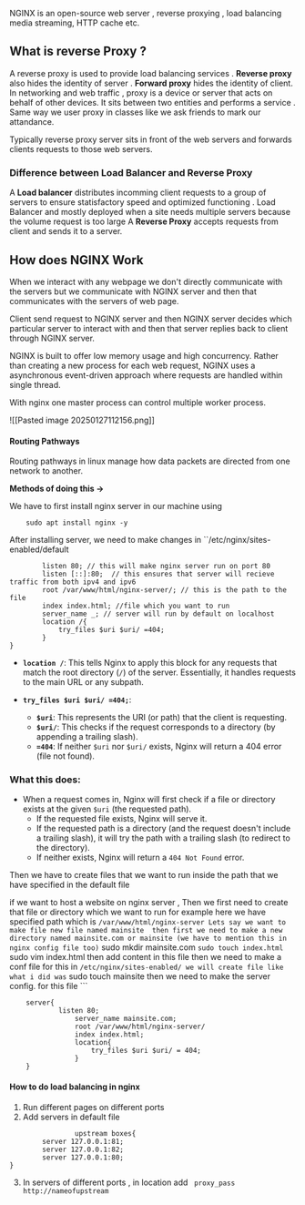 NGINX is an open-source web server , reverse proxying , load balancing media streaming, HTTP  cache etc. 

## What is reverse Proxy ?
A reverse proxy is used to provide load balancing services .
**Reverse proxy** also hides the identity of server .
**Forward proxy**  hides the identity of client.
In networking and web traffic , proxy is a device or server that acts on behalf of other devices. It sits between two entities and performs a service . 
Same way we user proxy in classes like we ask friends to mark our attandance.

Typically reverse proxy server sits in front of the web servers and forwards clients requests to those web servers.

### Difference between Load Balancer and Reverse Proxy 
A **Load balancer** distributes incomming client requests to a group of servers to ensure statisfactory speed and optimized functioning . Load Balancer and mostly deployed when a site needs multiple servers because the volume request is too large 
A **Reverse Proxy** accepts requests from client and sends it to a server.







## How does NGINX Work 

When we interact with any webpage we don't directly communicate with the servers but we communicate with NGINX server and then that communicates with the servers of web page.

Client send request to NGINX server and then NGINX server decides which particular server to interact with and then that server replies back to client through NGINX server.



NGINX is built to offer low memory usage and high concurrency. Rather than creating a new process for each web request, NGINX uses a asynchronous event-driven approach where requests are handled within single thread.

With nginx one master process can control multiple worker process.


![[Pasted image 20250127112156.png]]



#### Routing Pathways
Routing pathways in linux manage how data packets are directed from one network to another.



**Methods of doing this ->**

We have to first install nginx server in our machine using 

		sudo apt install nginx -y

After installing server, we need to make changes in ``/etc/nginx/sites-enabled/default 

``` server{
		listen 80; // this will make nginx server run on port 80
		listen [::]:80;  // this ensures that server will recieve traffic from both ipv4 and ipv6 
		root /var/www/html/nginx-server/; // this is the path to the file 
		index index.html; //file which you want to run 
		server_name _; // server will run by default on localhost 
		location /{
			try_files $uri $uri/ =404;
		}
}
```

- **`location /`**: This tells Nginx to apply this block for any requests that match the root directory (`/`) of the server. Essentially, it handles requests to the main URL or any subpath.
    
- **`try_files $uri $uri/ =404;`**:
    
    - **`$uri`**: This represents the URI (or path) that the client is requesting.
    - **`$uri/`**: This checks if the request corresponds to a directory (by appending a trailing slash).
    - **`=404`**: If neither `$uri` nor `$uri/` exists, Nginx will return a 404 error (file not found).

### What this does:

- When a request comes in, Nginx will first check if a file or directory exists at the given `$uri` (the requested path).
    - If the requested file exists, Nginx will serve it.
    - If the requested path is a directory (and the request doesn't include a trailing slash), it will try the path with a trailing slash (to redirect to the directory).
    - If neither exists, Nginx will return a `404 Not Found` error.




Then we have to create files that we want to run inside the path that we have specified in the default file

if we want to host a website on nginx server , Then we first need to create that file or directory which we want to run
	for example here we have specified path which is 
		`` /var/www/html/nginx-server
	Lets say we want to make file new file named mainsite 
	then first we need to make a new directory named mainsite.com or mainsite (we have to mention this in nginx config file too)
			`` sudo mkdir mainsite.com
				`` sudo touch index.html
				`` sudo vim index.html 
		then add content in this file
	then we need to make a conf file for this in `` /etc/nginx/sites-enabled/
	we will create file like what i did was `` sudo touch mainsite
		then we need to make the server config. for this file 
		```
```
	server{
			listen 80;
				server_name mainsite.com;
				root /var/www/html/nginx-server/
				index index.html;
				location{
					try_files $uri $uri/ = 404;
				}
	}

```

#### How to do load balancing in nginx 

1.  Run different pages on different ports
2. Add servers in default file
```
				upstream boxes{
        server 127.0.0.1:81;
        server 127.0.0.1:82;
        server 127.0.0.1:80;
}
```

3. In servers of different ports , in location add
			` proxy_pass http://nameofupstream`




